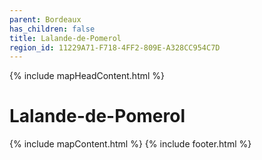 ```yaml
---
parent: Bordeaux
has_children: false
title: Lalande-de-Pomerol
region_id: 11229A71-F718-4FF2-809E-A328CC954C7D
---
```

{% include mapHeadContent.html %}
# Lalande-de-Pomerol
{% include mapContent.html %}
{% include footer.html %}
